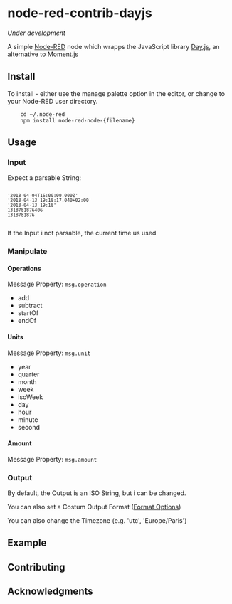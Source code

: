 # node-red-contrib-dayjs

*Under development*

A simple [Node-RED](https://nodered.org/) node which wrapps the JavaScript library [Day.js](https://day.js.org/en/), an alternative to Moment.js

## Install
To install - either use the manage palette option in the editor, or change to your Node-RED user directory.

        cd ~/.node-red
        npm install node-red-node-{filename}

## Usage

<h3>Input</h3>
Expect a parsable String:
<code>

    '2018-04-04T16:00:00.000Z'
    '2018-04-13 19:18:17.040+02:00'
    '2018-04-13 19:18'
    1318781876406
    1318781876
</code>
If the Input i not parsable, the current time us used
<h3>Manipulate</h3>
<h4>Operations</h4>
<p>Message Property: <code>msg.operation</code></p>
    <ul>
        <li>add</li>
        <li>subtract</li>
        <li>startOf</li>
        <li>endOf</li>
    </ul>
<h4>Units</h4>
<p>Message Property: <code>msg.unit</code></p>
    <ul>
        <li>year</li>
        <li>quarter</li>
        <li>month</li>
        <li>week</li>
        <li>isoWeek</li>
        <li>day</li>
        <li>hour</li>
        <li>minute</li>
        <li>second</li>
    </ul>
<h4>Amount</h4>
    <p>Message Property: <code>msg.amount</code></p>
<h3>Output</h3>
By default, the Output is an ISO String, but i can be changed.<br>

You can also set a Costum Output Format (<a href="https://day.js.org/docs/en/display/format">Format Options</a>)

You can also change the Timezone (e.g. 'utc', 'Europe/Paris')

## Example

## Contributing
 
## Acknowledgments
